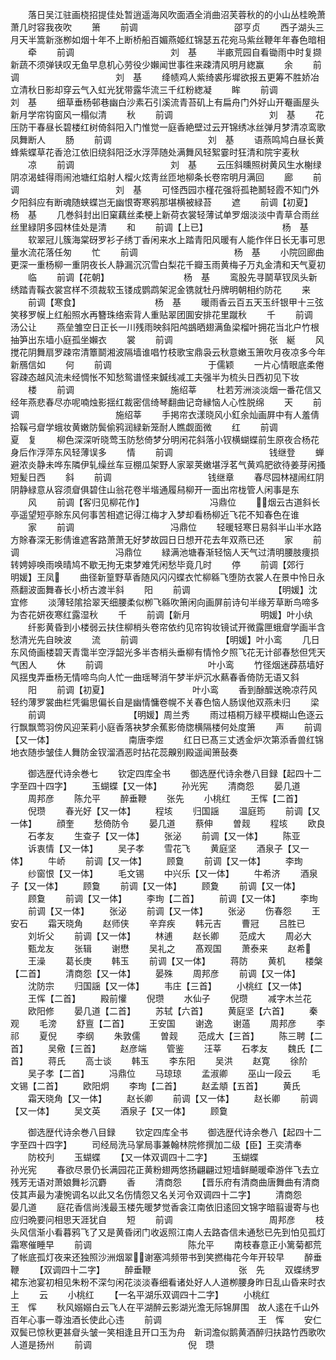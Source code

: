 <!-- { "loadSidebar": true } -->
　　落日吴江驻画桡招提佳处暂逍遥海风吹面酒全消曲沼芙蓉秋的的小山丛桂晩萧萧几时容我夜吹
　　箫
　　前调　　　　　　　　　　　邵亨贞
　　西子湖头三月天半篙新涨栁如烟十年不上断桥船百媚燕姬红锦瑟五花宛马紫丝鞭年年春色暗相
　　牵
　　前调　　　　　　　　　　　刘　基
　　半畞荒园自看锄雨中时复撷新蔬不须弹铗叹无鱼早息机心劳役少嬾闻世事徃来疎清风明月緫赢
　　余
　　前调　　　　　　　　　　　刘　基
　　绛帻鸡人紫绮裘彤墀欲报五更筹不胜娇冶立清秋日影却穿云气入虹光犹带露华流三千红粉緫凝
　　眸
　　前调　　　　　　　　　　　刘　基
　　细草垂杨邨巷幽白沙素石引溪流青苔矶上有扁舟门外好山开罨画屋头新月学帘钩窗风一榻似清
　　秋
　　前调　　　　　　　　　　　刘　基
　　花压防干春昼长碧楼红树倚斜阳入门惟觉一庭香絶壁过云开锦绣冰丝弹月梦清凉鸾歌凤舞断人
　　肠
　　前调　　　　　　　　　　　刘　基
　　语燕鸣鸠白昼长黄蜂紫蝶草花香沧江依旧绕斜阳泛水浮萍随处满舞风轻絮霎时狂清和院宇麦秋
　　凉
　　前调　　　　　　　　　　　刘　基
　　云压斜曛照树黄风生水榭绿阴凉渴蛙得雨闹池塘红焰射人榴火炫靑丝匝地柳条长卷帘明月满回
　　廊
　　前调　　　　　　　　　　　刘　基
　　可怪西园朩槿花强将孤艳鬭轻霞不知门外夕阳斜应有断魂随蛱蝶岂无幽恨寄寒鸦那堪横被緑苔
　　遮
　　前调【初夏】　　　　　　　　　杨　基
　　几巻斜封出旧窠藕丝柔梗上新荷衣裳轻薄试单罗烟淡淡中青草合雨丝丝里緑阴多园林佳处是清
　　和
　　前调【上已】　　　　　　　　　杨　基
　　软翠冠儿簇海棠砑罗衫子绣丁香闲来水上踏青阳风暖有人能作伴日长无事可思量水流花落任匆
　　忙
　　前调　　　　　　　　　　　杨　基
　　小院回廊曲更深一重杨柳一重阴夜长人静漏沉沉雪白梨花千瓣玉雨黄梅子万丸金清和天气夏初
　　临
　　前调【花朝】　　　　　　　　　杨　基
　　鸾股先寻鬬草钗凤头新绣踏青鞵衣裳宫样不须裁软玉镂成鹦鹉架泥金镌就牡丹牌明朝相约防花
　　来
　　前调【寒食】　　　　　　　　　杨　基
　　暖雨香云百五天玉纤银甲十三弦笑移罗幙上红船照水再簪珠络索背人重贴翠团圎安排花里蹴秋
　　千
　　前调　　　　　　　　　　　汤公让
　　燕垒雏空日正长一川残雨映斜阳鸬鷀晒翅满鱼梁榴叶拥花当北户竹根抽笋出东墙小庭孤坐嬾衣
　　裳
　　前调　　　　　　　　　　　张　綖
　　风搅花阴舞扇罗疎帘清簟鬬湘波隔墙谁唱竹枝歌宝鼎袅云秋意嫩玉箫吹月夜凉多今年新鴈信如
　　何
　　前调　　　　　　　　　　　于儒颖
　　一片心情眼底柔倦容疎态越风流未经惆怅不知愁鸳谱怪来鍼线减工夫强半为梳头日西初见下妆
　　楼
　　前调　　　　　　　　　　　施绍莘
　　杜若芳洲淡淡烟一番花信又经年燕悲春尽亦呢喃烛影揺红裁密信绮琴翻曲记竒縁恼人心性脱绵
　　天
　　前调　　　　　　　　　　　施绍莘
　　手掲帘衣漾晓风小釭余灿画屛中有人羞倩拾鞵弓睂学蛾妆黄嫩防鬓偷鸦润緑新笼耐人瞧觑面微
　　红
　　前调　　　　　　　　　　　夏　复
　　柳色深深听晓莺玉防愁倚梦分明闲花斜落小钗横蝴蝶前生原夜合杨花身后作浮萍东风轻薄误多
　　情
　　前调　　　　　　　　　　　钱继登
　　蝉避浓炎静未哗东隣伊轧缲丝车豆棚瓜架野人家翠荚嫩堪浮茗气黄鸡肥欲待姜芽闲搔短髪日西
　　斜
　　前调　　　　　　　　　　　钱继章
　　春尽园林褪闹红阴阴静緑意从容须睂俱碧住山翁花卷半堦通履舄柳开一面出帘栊管人闲事是东
　　风
　　前调【客归见柳花作】　　　　　　　　冯鼎位
　　烟云古道斜长亭遥望短亭賖东风何事苦相遮记得江梅才入梦却看杨柳近飞花不知春色在谁
　　家
　　前调　　　　　　　　　　　冯鼎位
　　轻暖轻寒日易斜半山半水路方賖春深无影倩谁遮客路萧萧无好梦故园日日想开花去年双燕已还
　　家
　　前调　　　　　　　　　　　冯鼎位
　　緑满池塘春渐轻恼人天气过清明腰肢痩损转娉婷唤雨唤晴鸠不歇无拘无束梦难凭闲愁毕竟几时
　　停
　　前调【郊行　　　　　　　　明媛】王凤
　　曲径新篁野草香随风闪闪蝶衣忙柳緜飞堕防衣裳人在景中怜日永燕翻波面舞春长小桥古渡半斜
　　阳
　　前调　　　　　　　　　　【明媛】沈宜修
　　淡薄轻隂拾翠天细腰柔似栁飞緜吹箫闲向画屏前诗句半缘芳草断鸟啼多为杏花妍夜寒红露湿秋
　　千
　　前调【新月　　　　　　　　明媛】叶小纨
　　纤影黄昏到小楼弱云扶住柳梢头卷帘依约见帘钩妆镜试开微露匣蛾睂学画半含愁清光先自映波
　　流
　　前调　　　　　　　　　　【明媛】叶小鸾
　　几日东风倚画楼碧天青霭半空浮韶光多半杏梢头垂柳有情怜夕照飞花无计郤春愁但凭天气困人
　　休
　　前调　　　　　　　　　　　　叶小鸾
　　竹径烟迷薜茘墙好风揺曳弄垂杨无情啼鸟向人忙一曲瑶琴消午梦半炉沉水爇春香倚防无语又斜
　　阳
　　前调【初夏】　　　　　　　　　　叶小鸾
　　香到酴醿送晩凉荇风轻约薄罗裳曲栏凭徧思偏长自是幽情慵卷幌不关春色恼人肠误他双燕未归
　　梁
　　前调　　　　　　　　　　【明媛】周兰秀
　　雨过梧桐万緑平模糊山色逐云行飘飘莺羽傍风迎茉莉小庭香落袂梦余蕉影倚牎横隔楼何处度箫
　　声
　　前调【又一体】　　　　　　　　　南唐李煜
　　红日已髙三丈透金炉次第添香兽红锦地衣随歩皱佳人舞防金钗溜酒恶时拈花蕊齅别殿遥闻箫鼔奏














　　御选歴代诗余巻七
　　钦定四库全书
　　御选歴代诗余巻八目録【起四十二字至四十四字】
　　玉蝴蝶【又一体】
　　孙光宪
　　清商怨
　　晏几道
　　周邦彦
　　陈允平
　　醉垂鞭
　　张先
　　小桃红
　　王恽【二首】
　　倪瓒
　　春光好【又一体】
　　程垓
　　归国謡
　　温庭筠
　　前调【又一体】
　　顔奎
　　愁倚防令
　　晏几道
　　蔡伸
　　曽觌
　　程垓
　　欧良
　　石孝友
　　生查子【又一体】
　　张泌
　　前调【又一体】
　　陈亚
　　诉衷情【又一体】
　　吴子孝
　　雪花飞
　　黄庭坚
　　酒泉子【又一体】
　　牛峤
　　前调【又一体】
　　顾敻
　　前调【又一体】
　　李珣
　　纱窗恨【又一体】
　　毛文锡
　　中兴乐【又一体】
　　牛希济
　　酒泉子【又一体】
　　顾敻
　　前调【又一体】
　　顾夐
　　前调【又一体】
　　顾敻
　　前调【又一体】
　　李珣【二首】
　　前调【又一体】
　　李珣
　　前调【又一体】
　　张泌
　　前调【又一体】
　　张泌
　　伤春怨
　　王安石
　　霜天晓角
　　赵师侠
　　辛弃疾
　　韩元吉
　　曹冠
　　吕胜已
　　刘圻父
　　前调【又一体】
　　林逋
　　赵长卿
　　范成大
　　周必大
　　甄龙友
　　张辑
　　谢懋
　　吴礼之
　　髙观国
　　萧泰来
　　赵希
　　王澡
　　葛长庚
　　韩玉
　　前调【又一体】
　　蒋防
　　黄机
　　楼槃【二首】
　　清商怨【又一体】
　　晏殊
　　周邦彦
　　前调【又一体】
　　沈防宗
　　归国謡【又一体】
　　韦庄【三首】
　　小桃红【又一体】
　　王恽【二首】
　　殿前懽
　　倪瓒
　　水仙子
　　倪瓒
　　减字木兰花
　　欧阳修
　　晏几道【二首】
　　苏轼【六首】
　　黄庭坚【六首】
　　秦观
　　毛滂
　　舒亶【二首】
　　王安国
　　谢逸
　　谢薖
　　周邦彦
　　李祁
　　夏倪
　　李纲
　　朱敦儒
　　曽觌
　　范成大【三首】
　　陈三聘【二首】
　　吴儆【三首】
　　赵彦端
　　管鉴
　　汪莘
　　石孝友
　　魏氏【二首】
　　蒋氏
　　高士谈
　　韩玉
　　李东阳
　　吴洪
　　赵寛
　　徐阶
　　吴子孝【二首】
　　冯鼎位
　　马琼琼
　　孟淑卿
　　巫山一段云
　　毛文锡【二首】
　　欧阳炯
　　李珣【二首】
　　赵孟頫【五首】
　　黄氏
　　霜天晓角【又一体】
　　赵长卿
　　前调【又一体】
　　赵长卿
　　前调【又一体】
　　吴文英
　　酒泉子【又一体】
　　顾敻










　　御选歴代诗余巻八目録
　　钦定四库全书
　　御选歴代诗余巻八【起四十二字至四十四字】
　　司经局洗马掌局事兼翰林院修撰加二级【臣】王奕清奉
　　防校刋
　　玉蝴蝶
　　【又一体双调四十二字】
　　玉蝴蝶　　　　　　　　　　孙光宪
　　春欲尽景仍长满园花正黄粉翅两悠扬翩翩过短墙鲜飇暖牵游伴飞去立残芳无语对萧娘舞衫沉麝
　　香
　　清商怨
　　【晋乐府有清商曲唐舞曲有清商伎其声最为凄惋调名以此又名伤情怨又名关河令双调四十二字】
　　清商怨　　　　　　　　　　晏几道
　　庭花香信尚浅最玉楼先暖梦觉香衾江南依旧逺回文锦字暗翦谩寄与也应归晩要问相思天涯犹自
　　短
　　前调　　　　　　　　　　　周邦彦
　　枝头风信渐小看暮鸦飞了又是黄昏闭门收返照江南人去路杳信未通愁已先到怕见孤灯霜寒催睡早
　　前调　　　　　　　　　　　陈允平
　　南枝春意正小篱菊都荒了帐底孤灯夜来还独照沙洲烟翠谢塞鸿频带书到笑撚梅花今年开较早
　　醉垂鞭
　　【双调四十二字】
　　醉垂鞭　　　　　　　　　　张　先
　　双蝶绣罗裙东池宴初相见朱粉不深匀闲花淡淡春细看诸处好人人道栁腰身昨日乱山昏来时衣上
　　云
　　小桃红
　　【一名平湖乐双调四十二字】
　　小桃红　　　　　　　　　　王　恽
　　秋风嫋嫋白云飞人在平湖醉云影湖光澹无际锦屏围　故人逺在千山外百年心事一尊浊酒长使此心违
　　前调　　　　　　　　　　　王　恽
　　安仁双鬓已惊秋更甚睂头皱一笑相逢且开口玉为舟　新词澹似鹅黄酒醉归扶路竹西歌吹人道是扬州
　　前调　　　　　　　　　　　倪　瓒
